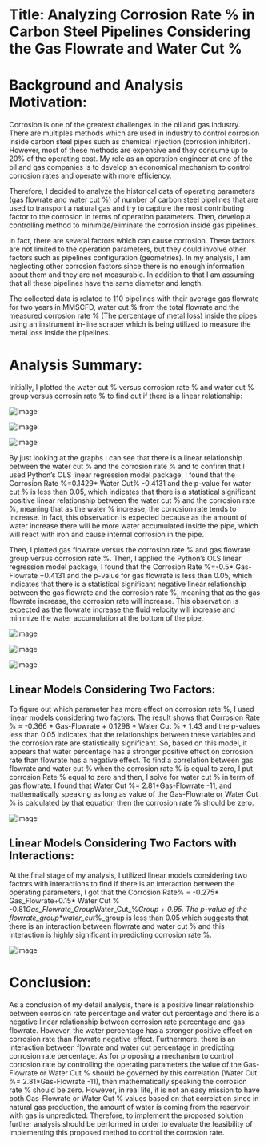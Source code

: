# Title: Analyzing Corrosion Rate % in Carbon Steel Pipelines Considering the Gas Flowrate and Water Cut %

# Background and Analysis Motivation:
Corrosion is one of the greatest challenges in the oil and gas industry. There are multiples methods which are used in industry to control corrosion inside carbon steel pipes such as chemical injection (corrosion inhibitor). However, most of these methods are expensive and they consume up to 20% of the operating cost. My role as an operation engineer at one of the oil and gas companies is to develop an economical mechanism to control corrosion rates and operate with more efficiency. 

Therefore, I decided to analyze the historical data of operating parameters (gas flowrate and water cut %) of number of carbon steel pipelines that are used to transport a natural gas and try to capture the most contributing factor to the corrosion in terms of operation parameters. Then, develop a controlling method to minimize/eliminate the corrosion inside gas pipelines. 

In fact, there are several factors which can cause corrosion. These factors are not limited to the operation parameters, but they could involve other factors such as pipelines configuration (geometries). In my analysis, I am neglecting other corrosion factors since there is no enough information about them and they are not measurable.  In addition to that I am assuming that all these pipelines have the same diameter and length. 

The collected data is related to 110 pipelines with their average gas flowrate for two years in MMSCFD, water cut % from the total flowrate and the measured corrosion rate % (The percentage of metal loss) inside the pipes using an instrument in-line scraper which is being utilized to measure the metal loss inside the pipelines. 

# Analysis Summary: 
Initially, I plotted the water cut % versus corrosion rate % and water cut % group versus corrosin rate % to find out if there is a linear relationship: 

  ![image](https://github.com/AhmedJabbari/CHE-2410-Project-1/assets/148829971/319f73f4-38f0-49b8-8996-ce1dc21139dd)


![image](https://github.com/AhmedJabbari/CHE-2410-Project-1/assets/148829971/2f6db0de-4594-4633-9232-38cf6ced3742)




  ![image](https://github.com/AhmedJabbari/CHE-2410-Project-1/assets/148829971/4e6a3756-99d4-4949-9981-627d9df7855a)



By just looking at the graphs I can see that there is a linear relationship between the water cut % and the corrosion rate % and to confirm that I used Python’s OLS linear regression model package, I found that the Corrosion Rate %=0.1429* Water Cut% -0.4131 and the p-value for water cut % is less than 0.05, which indicates that there is a statistical significant positive linear relationship between the water cut % and the corrosion rate %, meaning that as the water % increase, the corrosion rate tends to increase. In fact, this observation is expected because as the amount of water increase there will be more water accumulated inside the pipe, which will react with iron and cause internal corrosion in the pipe.   

Then, I plotted gas flowrate versus the corrosion rate % and gas flowrate group versus corrosion rate %. Then, I applied the Python’s OLS linear regression model package, I found that the Corrosion Rate %=-0.5* Gas-Flowrate +0.4131 and the p-value for gas flowrate is less than 0.05, which indicates that there is a statistical significant negative linear relationship between the gas flowrate and the corrosion rate %, meaning that as the gas flowrate increase, the corrosion rate will increase. This observation is expected as the flowrate increase the fluid velocity will increase and minimize the water accumulation at the bottom of the pipe. 

  ![image](https://github.com/AhmedJabbari/CHE-2410-Project-1/assets/148829971/032984e0-b6f5-42ef-a37d-f7ddd1c446c6)



 ![image](https://github.com/AhmedJabbari/CHE-2410-Project-1/assets/148829971/982f462d-4a40-441d-957b-7de697fd046f)




  ![image](https://github.com/AhmedJabbari/CHE-2410-Project-1/assets/148829971/0e1e9e81-5c99-45c9-9476-6d9065c1a5f7)



 
  ## Linear Models Considering Two Factors:


To figure out which parameter has more effect on corrosion rate %, I used linear models considering two factors. The result shows that Corrosion Rate % = -0.366 * Gas-Flowrate + 0.1298 * Water Cut % + 1.43 and the p-values less than 0.05 indicates that the relationships between these variables and the corrosion rate are statistically significant. So, based on this model, it appears that water percentage has a stronger positive effect on corrosion rate than flowrate has a negative effect. To find a correlation between gas flowrate and water cut % when the corrosion rate % is equal to zero, I put corrosion Rate % equal to zero and then, I solve for water cut % in term of gas flowrate. I found that Water Cut %= 2.81*Gas-Flowrate -11, and mathematically speaking as long as value of the Gas-Flowrate or Water Cut % is calculated by that equation then the corrosion rate % should be zero.  


  ![image](https://github.com/AhmedJabbari/CHE-2410-Project-1/assets/148829971/eb074105-8a1d-4e6d-957a-b39f3fa91e49)



 ## Linear Models Considering Two Factors with Interactions:
At the final stage of my analysis, I utilized linear models considering two factors with interactions to find if there is an interaction between the operating parameters, I got that the Corrosion Rate% = -0.275* Gas_Flowrate+0.15* Water Cut % -0.81*Gas_Flowrate_Group*Water_Cut_%_Group + 0.95. The p-value of the flowrate_group*water_cut_%_group is less than 0.05 which suggests that there is an interaction between flowrate and water cut % and this interaction is highly significant in predicting corrosion rate %.


  ![image](https://github.com/AhmedJabbari/CHE-2410-Project-1/assets/148829971/86a3a74e-b246-4bd7-a683-ad142404eb2d)


 
# Conclusion:
As a conclusion of my detail analysis, there is a positive linear relationship between corrosion rate percentage and water cut percentage and there is a negative linear relationship between corrosion rate percentage and gas flowrate. However, the water percentage has a stronger positive effect on corrosion rate than flowrate negative effect. Furthermore, there is an interaction between flowrate and water cut percentage in predicting corrosion rate percentage. As for proposing a mechanism to control corrosion rate by controlling the operating parameters the value of the Gas-Flowrate or Water Cut % should be governed by this correlation (Water Cut %= 2.81*Gas-Flowrate -11), then mathematically speaking the corrosion rate % should be zero. However, in real life, it is not an easy mission to have both Gas-Flowrate or Water Cut % values based on that correlation since in natural gas production, the amount of water is coming from the reservoir with gas is unpredicted. Therefore, to implement the proposed solution further analysis should be performed in order to evaluate the feasibility of implementing this proposed method to control the corrosion rate. 
